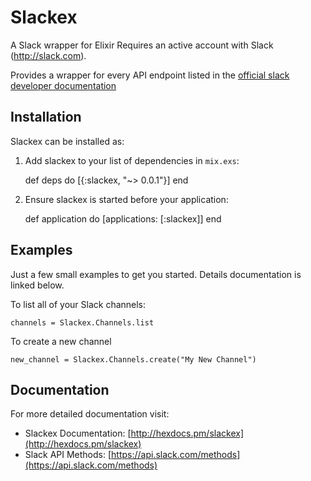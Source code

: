 # Slackex

A Slack wrapper for Elixir
Requires an active account with Slack (http://slack.com).

Provides a wrapper for every API endpoint listed in the [official slack developer documentation](https://api.slack.com/web)

## Installation

Slackex can be installed as:

  1. Add slackex to your list of dependencies in `mix.exs`:

        def deps do
          [{:slackex, "~> 0.0.1"}]
        end

  2. Ensure slackex is started before your application:

        def application do
          [applications: [:slackex]]
        end


## Examples

Just a few small examples to get you started. Details documentation is linked below.

To list all of your Slack channels:

```
channels = Slackex.Channels.list
```

To create a new channel

```
new_channel = Slackex.Channels.create("My New Channel")
```

## Documentation

For more detailed documentation visit:

* Slackex Documentation: [http://hexdocs.pm/slackex](http://hexdocs.pm/slackex)
* Slack API Methods: [https://api.slack.com/methods](https://api.slack.com/methods)
